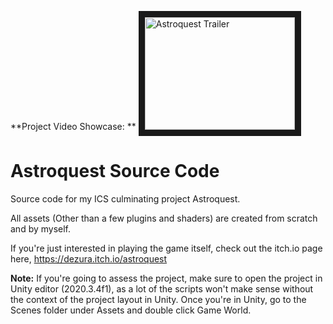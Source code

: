 **Project Video Showcase: ** 
<a href="http://www.youtube.com/watch?feature=player_embedded&v=kKjzSfcu0jo
" target="_blank"><img src="http://img.youtube.com/vi/kKjzSfcu0jo/0.jpg" 
alt="Astroquest Trailer" width="240" height="180" border="10" /></a>

# Astroquest Source Code
Source code for my ICS culminating project Astroquest.

All assets (Other than a few plugins and shaders) are created from scratch and by myself.

If you're just interested in playing the game itself, check out the itch.io page here, 
https://dezura.itch.io/astroquest

**Note:** If you're going to assess the project, make sure to open the project in Unity editor (2020.3.4f1), as a lot of the scripts won't make sense without the context of the project layout in Unity. Once you're in Unity, go to the Scenes folder under Assets and double click Game World.
